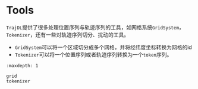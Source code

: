 # Tools

`TrajDL`提供了很多处理位置序列与轨迹序列的工具，如网格系统`GridSystem`，`Tokenizer`，还有一些对轨迹序列切分、扰动的工具。
- `GridSystem`可以将一个区域切分成多个网格，并将经纬度坐标转换为网格的id
- `Tokenizer`可以将一个位置序列或者轨迹序列转换为一个`token`序列。

```{toctree}
:maxdepth: 1

grid
tokenizer

```